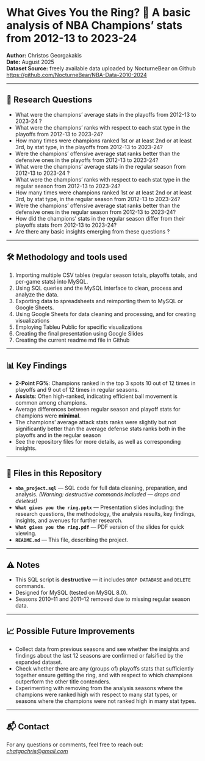 # What Gives You the Ring? 🏀 A basic analysis of NBA Champions’ stats from 2012-13 to 2023-24

**Author:** Christos Georgakakis  
**Date:** August 2025  
**Dataset Source:** freely available data uploaded by NocturneBear on Github https://github.com/NocturneBear/NBA-Data-2010-2024

---

## 📌 Research Questions
- What were the champions’ average stats in the playoffs from 2012-13 to 2023-24 ?
- What were the champions’ ranks with respect to each stat type in the playoffs from 2012-13 to 2023-24?
- How many times were champions ranked 1st or at least 2nd or at least 3rd, by stat type, in the playoffs from 2012-13 to 2023-24?   
- Were the champions’ offensive average stat ranks better than the defensive ones in the playoffs from 2012-13 to 2023-24?
- What were the champions’ average stats in the regular season from 2012-13 to 2023-24 ?
- What were the champions’ ranks with respect to each stat type in the regular season from 2012-13 to 2023-24?
- How many times were champions ranked 1st or at least 2nd or at least 3rd, by stat type, in the regular season from 2012-13 to 2023-24?  
- Were the champions’ offensive average stat ranks better than the defensive ones in the regular season from 2012-13 to 2023-24?
- How did the champions’ stats in the regular season differ from their playoffs stats from 2012-13 to 2023-24?
- Are there any basic insights emerging from these questions ?


---

## 🛠️ Methodology and tools used
1. Importing multiple CSV tables (regular season totals, playoffs totals, and per-game stats) into MySQL.
2. Using SQL queries and the MySQL interface to clean, process and analyze the data.
3. Exporting data to spreadsheets and reimporting them to MySQL or Google Sheets.
4. Using Google Sheets for data cleaning and processing, and for creating visualizations
5. Employing Tableu Public for specific visualizations
6. Creating the final presentation using Google Slides
7. Creating the current readme md file in Github


---

## 📊 Key Findings
- **2-Point FG%**: Champions ranked in the top 3 spots 10 out of 12 times in playoffs and 9 out of 12 times in regular seasons.
- **Assists**: Often high-ranked, indicating efficient ball movement is common among champions.
- Average differences between regular season and playoff stats for champions were **minimal**.
- The champions’ average attack stats ranks were slightly but not significantly better than the average defense stats ranks both in the playoffs and in the regular season
- See the repository files for more details, as well as corresponding insights.

---

## 📂 Files in this Repository
- **`nba_project.sql`** — SQL code for full data cleaning, preparation, and analysis. *(Warning: destructive commands included — drops and deletes!)*
- **`What gives you the ring.pptx`** — Presentation slides including: the research questions, the methodology, the analysis results, key findings, insights, and avenues for further research.
- **`What gives you the ring.pdf`** — PDF version of the slides for quick viewing.
- **`README.md`** — This file, describing the project.

---

## ⚠️ Notes
- This SQL script is **destructive** — it includes `DROP DATABASE` and `DELETE` commands.
- Designed for MySQL (tested on MySQL 8.0).  
- Seasons 2010–11 and 2011–12 removed due to missing regular season data.

---

## 📈 Possible Future Improvements
- Collect data from previous seasons and see whether the insights and findings about the last 12 seasons are confirmed or falsified by the expanded dataset.
- Check whether there are any (groups of) playoffs stats that sufficiently together ensure getting the ring, and with respect to which champions outperform the other title contenders.
- Experimenting with removing from the analysis seasons where the champions were ranked high with respect to many stat types, or seasons where the champions were not ranked high in many stat types.  


---

## 📬 Contact
For any questions or comments, feel free to reach out: *chatgpchris@gmail.com*

